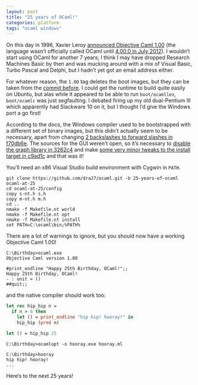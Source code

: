 ```yaml
---
layout: post
title: "25 years of OCaml!"
categories: platform
tags: "ocaml windows"
---
```

On this day in 1996, Xavier Leroy [announced Objective Caml 1.00](https://sympa.inria.fr/sympa/arc/caml-list/1996-05/msg00003.html) (the language wasn’t officially called OCaml until [4.00.0 in July 2012](https://sympa.inria.fr/sympa/arc/caml-list/2012-07/msg00179.html)). I wouldn’t start using OCaml for another 7 years; I think I may have dropped Research Machines Basic by then and was mucking around with a mix of Visual Basic, Turbo Pascal and Delphi, but I hadn’t yet got an email address either.

For whatever reason, the `1.00` tag deletes the boot images, but they can be taken from the [commit before](https://github.com/dra27/ocaml/tree/2de35753f7b43b11098f7d25a09b8cb904c1a2ca/boot). I could get the runtime to build quite easily on Ubuntu, but alas while it appeared to be able to run `boot/ocamllex`, `boot/ocamlc` was just segfaulting. I debated firing up my old dual-Pentium III which apparently had Slackware 10 on it, but I thought I’d give the Windows port a go first!

According to the docs, the Windows compiler used to be bootstrapped with a different set of binary images, but this didn't actually seem to be necessary, apart from changing [2 backslashes to forward slashes in f70db6e](https://github.com/dra27/ocaml/commit/f70db6ec87f2008caeb00d59defa9b4f914a4683). The sources for the GUI weren't open, so it’s necessary to [disable the graph library in 3262c4](https://github.com/dra27/ocaml/commit/3262c4c90cc395c7dec94deb8a732ced70ccf0e9) and make [some very minor tweaks to the install target in c9ad1c](https://github.com/dra27/ocaml/commit/c9ad1c2a509bdb7032a6778c2113cdb441df185f) and that was it!

You’ll need an x86 Visual Studio build environment with Cygwin in `PATH`.

```
git clone https://github.com/dra27/ocaml.git -b 25-years-of-ocaml ocaml-at-25
cd ocaml-at-25/config
copy s-nt.h s.h
copy m-nt.h m.h
cd ..
nmake -f Makefile.nt world
nmake -f Makefile.nt opt
nmake -f Makefile.nt install
set PATH=C:\ocaml\bin;%PATH%
```

There are a lot of warnings to ignore, but you should now have a working Objective Caml 1.00!

```
C:\Birthday>ocaml.exe
Objective Caml version 1.00

#print_endline "Happy 25th Birthday, OCaml!";;
Happy 25th Birthday, OCaml!
- : unit = ()
##quit;;
```

and the native compiler should work too:

```ocaml
let rec hip_hip n =
  if n > 0 then
    let () = print_endline "hip hip! hooray!" in
    hip_hip (pred n)

let () = hip_hip 25
```

```
C:\Birthday>ocamlopt -o hooray.exe hooray.ml

C:\Birthday>hooray
hip hip! hooray!
...
```

Here’s to the next 25 years!
